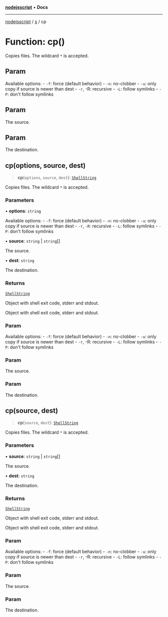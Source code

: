 [**nodejsscript**](../../../README.md) • **Docs**

***

[nodejsscript](../../../README.md) / [s](../README.md) / cp

# Function: cp()

Copies files. The wildcard `*` is accepted.

## Param

Available options:
       - `-f`: force (default behavior)
       - `-n`: no-clobber
       - `-u`: only copy if source is newer than dest
       - `-r`, -R: recursive
       - `-L`: follow symlinks
       - `-P`: don't follow symlinks

## Param

The source.

## Param

The destination.

## cp(options, source, dest)

> **cp**(`options`, `source`, `dest`): [`ShellString`](../type-aliases/ShellString.md)

Copies files. The wildcard `*` is accepted.

### Parameters

• **options**: `string`

Available options:
       - `-f`: force (default behavior)
       - `-n`: no-clobber
       - `-u`: only copy if source is newer than dest
       - `-r`, `-R`: recursive
       - `-L`: follow symlinks
       - `-P`: don't follow symlinks

• **source**: `string` \| `string`[]

The source.

• **dest**: `string`

The destination.

### Returns

[`ShellString`](../type-aliases/ShellString.md)

Object with shell exit code, stderr and stdout.

Object with shell exit code, stderr and stdout.

### Param

Available options:
       - `-f`: force (default behavior)
       - `-n`: no-clobber
       - `-u`: only copy if source is newer than dest
       - `-r`, -R: recursive
       - `-L`: follow symlinks
       - `-P`: don't follow symlinks

### Param

The source.

### Param

The destination.

## cp(source, dest)

> **cp**(`source`, `dest`): [`ShellString`](../type-aliases/ShellString.md)

Copies files. The wildcard `*` is accepted.

### Parameters

• **source**: `string` \| `string`[]

The source.

• **dest**: `string`

The destination.

### Returns

[`ShellString`](../type-aliases/ShellString.md)

Object with shell exit code, stderr and stdout.

Object with shell exit code, stderr and stdout.

### Param

Available options:
       - `-f`: force (default behavior)
       - `-n`: no-clobber
       - `-u`: only copy if source is newer than dest
       - `-r`, -R: recursive
       - `-L`: follow symlinks
       - `-P`: don't follow symlinks

### Param

The source.

### Param

The destination.
